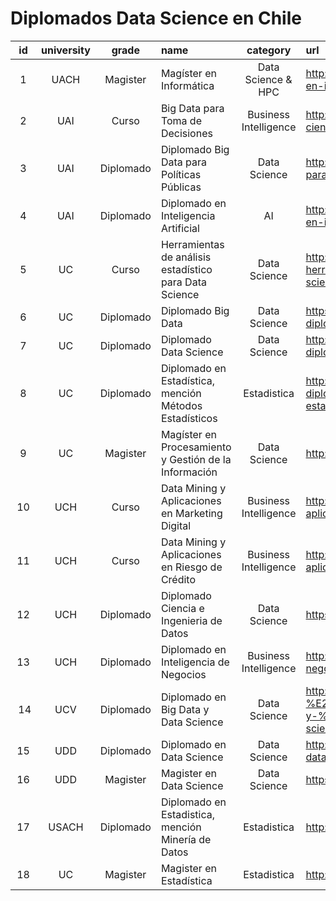# Diplomados Data Science en Chile

| id | university | grade | name | category | url | hours | price |
|:----:|:------------:|:-----------:|:--------------------------------------------------------|:-----------------------:|:-------------------------------------------------------------------------------------------------------------------|:------:|--------:|
| 1 | UACH | Magister | Magíster en Informática| Data Science & HPC| http://ingenieria.uach.cl/index.php/postgrado/magister-en-informatica |NA|$3600000|
| 2 | UAI | Curso |Big Data para Toma de Decisiones| Business Intelligence | http://www.uai.cl/cursos-y-seminarios/ingenieria-y-ciencias/big-data-para-toma-de-decisiones|NA|$750000|
| 3 | UAI | Diplomado | Diplomado Big Data para Políticas Públicas | Data Science | http://www.uai.cl/facultades/diplomado-big-data-para-politicas-publicas |NA|90UF|
| 4 | UAI | Diplomado | Diplomado en Inteligencia Artificial | AI | http://www.uai.cl/postgrados-y-diplomas/diploma-en-inteligencia-colectiva |NA|153UF|
| 5 | UC | Curso | Herramientas de análisis estadístico para Data Science | Data Science | http://www.educacioncontinua.uc.cl/28436-ficha-herramientas-de-analisis-estadistico-para-data-science | 25 | $590000 |
| 6 | UC | Diplomado | Diplomado Big Data | Data Science | https://educacionprofesional.ing.uc.cl/?diplomado=diplomado-big-data | 144 | $2900000 |
| 7 | UC | Diplomado | Diplomado Data Science | Data Science | http://www.educacioncontinua.uc.cl/27644-ficha-diplomado-en-data-science | 125 | $2490000 |
| 8 | UC | Diplomado | Diplomado en Estadística, mención Métodos Estadísticos | Estadistica | http://www.educacioncontinua.uc.cl/28291-ficha-diplomado-en-estadistica-mencion-metodos-estadisticos | 200 | $1500000 |
| 9 | UC | Magister | Magíster en Procesamiento y Gestión de la Información | Data Science | http://mpgi.ing.puc.cl |NA|NA|
| 10 | UCH | Curso| Data Mining y Aplicaciones en Marketing Digital| Business Intelligence | http://www.eeuchile.cl/programas/data-mining-y-aplicaciones-en-marketing-digital/| 24 | 26UF |
| 11 | UCH | Curso| Data Mining y Aplicaciones en Riesgo de Crédito | Business Intelligence | http://www.eeuchile.cl/programas/data-science-y-aplicaciones-en-riesgo-de-credito/| 24 | 26UF |
| 12 | UCH | Diplomado | Diplomado Ciencia e Ingenieria de Datos | Data Science | https://www.dcc.uchile.cl/datos | 174 | 150UF |
| 13 | UCH | Diplomado | Diplomado en Inteligencia de Negocios | Business Intelligence | http://www.eeuchile.cl/programas/inteligencia-de-negocios/ | 102 | 102UF |
| 14 | UCV | Diplomado | Diplomado en Big Data y Data Science | Data Science | http://www.inf.ucv.cl/diplomado-en-%E2%80%AA%E2%80%8Ebig-data%E2%80%AC-y-%E2%80%AA%E2%80%8Edata-science%E2%80%AC/ | 81 | $1700000 |
| 15 | UDD | Diplomado | Diplomado en Data Science | Data Science | http://ingenieria.udd.cl/ver-diplomado/diplomado-en-data-science/ |NA|NA|
| 16 | UDD | Magister | Magister en Data Science | Data Science | https://datascience.udd.cl |NA|NA|
| 17 | USACH | Diplomado | Diplomado en Estadistica, mención Minería de Datos | Estadistica | http://www.diplomadoestadistica.usach.cl |160|$2500000|
| 18 | UC | Magister | Magister en Estadística | Estadistica | http://www.mat.uc.cl/me.html |NA|NA|
